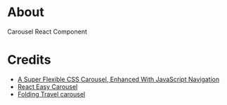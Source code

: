 # About

Carousel React Component

# Credits

* [A Super Flexible CSS Carousel, Enhanced With JavaScript Navigation](https://css-tricks.com/a-super-flexible-css-carousel-enhanced-with-javascript-navigation/)
* [React Easy Carousel](codepen.io/maximakymenko/pen/BaQQZGv)
* [Folding Travel carousel](https://codepen.io/camilleguy/pen/xxRrBEJ)

